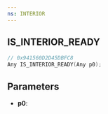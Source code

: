 ```yaml
---
ns: INTERIOR
---
```

## IS_INTERIOR_READY

```c
// 0x941560D2D45DBFC8
Any IS_INTERIOR_READY(Any p0);
```

## Parameters
* **p0**:
